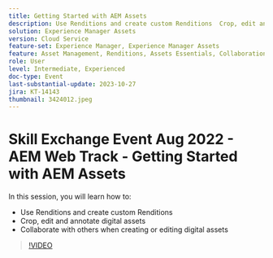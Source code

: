 ```yaml
---
title: Getting Started with AEM Assets
description: Use Renditions and create custom Renditions  Crop, edit and annotate digital assets, collaborate with others when creating or editing digital assets
solution: Experience Manager Assets
version: Cloud Service
feature-set: Experience Manager, Experience Manager Assets
feature: Asset Management, Renditions, Assets Essentials, Collaboration
role: User
level: Intermediate, Experienced
doc-type: Event
last-substantial-update: 2023-10-27
jira: KT-14143
thumbnail: 3424012.jpeg
---
```


# Skill Exchange Event Aug 2022 - AEM Web Track - Getting Started with AEM Assets

In this session, you will learn how to:

* Use Renditions and create custom Renditions
* Crop, edit and annotate digital assets
* Collaborate with others when creating or editing digital assets

>[!VIDEO](https://video.tv.adobe.com/v/3424012/?learn=on)